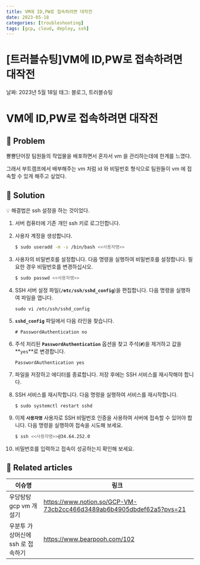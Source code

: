 ```yaml
---
title: VM에 ID,PW로 접속하려면 대작전
date: 2023-05-18
categories: [troubleshooting]
tags: [gcp, cloud, deploy, ssh]
---
```


# [트러블슈팅]VM에 ID,PW로 접속하려면 대작전

날짜: 2023년 5월 18일
태그: 블로그, 트러블슈팅

# VM에 ID,PW로 접속하려면 대작전

## 🤔 Problem

뿅뿅단어장 팀원들의 작업물을 배포하면서 혼자서 vm 을 관리하는데에 한계를 느꼈다.

그래서 부트캠프에서 배부해주는 vm 처럼 id 와 비밀번호 형식으로 팀원들이 vm 에 접속할 수 있게 해주고 싶었다.

## 🌱 Solution

<aside>
💡 해결법은 ssh 설정을 하는 것이었다.

</aside>

1. 서버 컴퓨터에 기존 개인 ssh 키로 로그인합니다.
2. 사용자 계정을 생성합니다.

   ```bash
   $ sudo useradd -m -s /bin/bash <<사용자명>>
   ```

3. 사용자의 비밀번호를 설정합니다. 다음 명령을 실행하여 비밀번호를 설정합니다. 필요한 경우 비밀번호를 변경하십시오.

   ```bash
   $ sudo passwd <<사용자명>>
   ```

4. SSH 서버 설정 파일(**`/etc/ssh/sshd_config`**)을 편집합니다. 다음 명령을 실행하여 파일을 엽니다.

   ```
   sudo vi /etc/ssh/sshd_config
   ```

5. **`sshd_config`** 파일에서 다음 라인을 찾습니다.

   ```
   # PasswordAuthentication no
   ```

6. 주석 처리된 **`PasswordAuthentication`** 옵션을 찾고 주석(**`#`**)을 제거하고 값을 **`yes`**로 변경합니다.

   ```
   PasswordAuthentication yes
   ```

7. 파일을 저장하고 에디터를 종료합니다. 저장 후에는 SSH 서비스를 재시작해야 합니다.
8. SSH 서비스를 재시작합니다. 다음 명령을 실행하여 서비스를 재시작합니다.

   ```
   $ sudo systemctl restart sshd
   ```

9. 이제 **`사용자명`** 사용자로 SSH 비밀번호 인증을 사용하여 서버에 접속할 수 있어야 합니다. 다음 명령을 실행하여 접속을 시도해 보세요.

   ```bash
   $ ssh <<사용자명>>@34.64.252.0
   ```

10. 비밀번호를 입력하고 접속이 성공하는지 확인해 보세요.

## 📎 Related articles

| 이슈명                            | 링크                                                                 |
| --------------------------------- | -------------------------------------------------------------------- |
| 우당탕탕 gcp vm 개설기            | https://www.notion.so/GCP-VM-73cb2cc466d3489ab6b4905dbdef62a5?pvs=21 |
| 우분투 가상머신에 ssh 로 접속하기 | https://www.bearpooh.com/102                                         |
